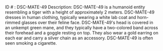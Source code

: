 ID # : DSC-MATE-49
Description: DSC-MATE-49 is a humanoid entity resembling a tiger with a height of approximately 2 meters. DSC-MATE-49 dresses in human clothing, typically wearing a white lab coat and horn-rimmed glasses over their feline face. DSC-MATE-49's head is covered in an unkempt green mane, and they typically have a two-colored band across their forehead and a goggle resting on top. They also wear a gold earring on each ear and carry a silver chain as an accessory. DSC-MATE-49 is often seen smoking a cigarette.